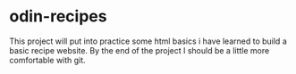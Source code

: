 # odin-recipes
This project will put into practice some html basics i have learned to build a basic recipe website. By the end of the project I should be a little more comfortable with git.
